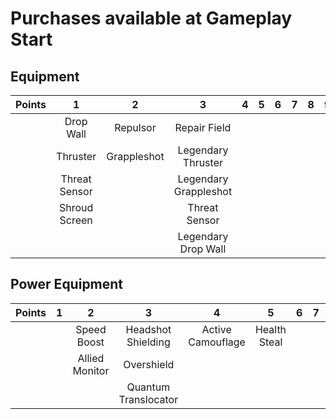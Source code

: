 # Purchases available at Gameplay Start

## Equipment

| **Points** |     **1**     |    **2**    |         **3**         | **4** | **5** | **6** | **7** | **8** | **9** |
| :--------: | :-----------: | :---------: | :-------------------: | :---: | :---: | :---: | :---: | :---: | :---: |
|            |   Drop Wall   |  Repulsor   |     Repair Field      |       |       |       |       |       |       |
|            |   Thruster    | Grappleshot |  Legendary Thruster   |       |       |       |       |       |       |
|            | Threat Sensor |             | Legendary Grappleshot |       |       |       |       |       |       |
|            | Shroud Screen |             |     Threat Sensor     |       |       |       |       |       |       |
|            |               |             |  Legendary Drop Wall  |       |       |       |       |       |       |

## Power Equipment

| **Points** | **1** |     **2**      |        **3**         |       **4**       |    **5**     | **6** | **7** | **8** | **9** |
| :--------: | :---: | :------------: | :------------------: | :---------------: | :----------: | :---: | :---: | :---: | :---: |
|            |       |  Speed Boost   |  Headshot Shielding  | Active Camouflage | Health Steal |       |       |       |       |
|            |       | Allied Monitor |      Overshield      |                   |              |       |       |       |       |
|            |       |                | Quantum Translocator |                   |              |       |       |       |       |
